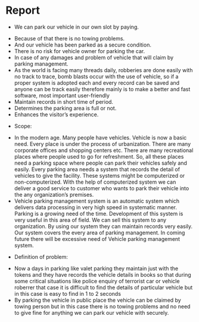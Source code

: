 # Report
* We can park our vehicle in our own slot by paying.
- Because of that there is no towing problems.
- And our vehicle has been parked as a secure condition.
- There is no risk for vehicle owner for parking the car.
- In case of any damages and problem of vehicle that will claim by parking management.
- As the world is facing many threads daily, robberies are done easily with no track to trace, bomb blasts occur with the use of vehicle, so if a proper system is adopted each and every record can be saved and anyone can be track easily therefore mainly is to make a better and fast software, most important user-friendly
- Maintain records in short time of period.
- Determines the parking area is full or not.
- Enhances the visitor’s experience.


 * Scope:
 - In the modern age. Many people have vehicles. Vehicle is now a basic need. Every place is under the process of urbanization. There are many corporate offices and shopping centers etc. There are many recreational places where people used to go for refreshment. So, all these places need a parking space where people can park their vehicles safely and easily. Every parking area needs a system that records the detail of vehicles to give the facility. These systems might be computerized or non-computerized. With the help of computerized system we can deliver a good service to customer who wants to park their vehicle into the any organization’s premises.
- Vehicle parking management system is an automatic system which delivers data processing in very high speed in systematic manner. Parking is a growing need of the time. Development of this system is very useful in this area of field. We can sell this system to any organization. By using our system they can maintain records very easily. Our system covers the every area of parking management. In coming future there will be excessive need of Vehicle parking management system.


* Definition of problem:
- Now a days in parking like valet parking they maintain just with the tokens and they have records the vehicle details in books so that during some critical situations like police enquiry of terrorist  car or vehicle roberrer that case it is difficult to find the details of particular vehicle but in this case is easy to find in 1 to 2 seconds 
- By parking the vehicle in public place the vehicle can be claimed by towing person but in this case there is no towing problems and no need to give fine for anything we can park our vehicle with securely.  
